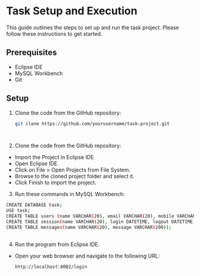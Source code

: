 # Task Setup and Execution

This guide outlines the steps to set up and run the task project. Please follow these instructions to get started.

## Prerequisites

- Eclipse IDE
- MySQL Workbench
- Git

## Setup

1. Clone the code from the GitHub repository:

   ```sh
   git clone https://github.com/yourusername/task-project.git

    
2. Clone the code from the GitHub repository:

   
 - Import the Project in Eclipse IDE
- Open Eclipse IDE.
- Click on File > Open Projects from File System.
- Browse to the cloned project folder and select it.
 - Click Finish to import the project.



3. Run these commands in MySQL Workbench:
 ```sh
CREATE DATABASE task;
USE task;
CREATE TABLE users (name VARCHAR(20), email VARCHAR(20), mobile VARCHAR(10));
 CREATE TABLE session(name VARCHAR(20), login DATETIME, logout DATETIME);
 CREATE TABLE messages(name VARCHAR(20), message VARCHAR(200));
  
```




  4. Run the program from Eclipse IDE.

 - Open your web browser and navigate to the following URL:

   ```sh
   http://localhost:8082/login
   ```
